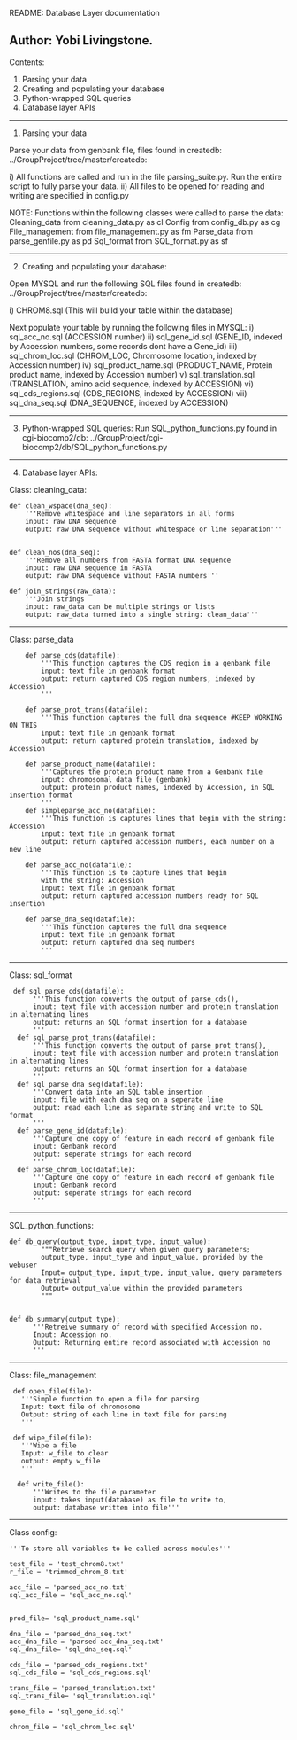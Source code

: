 
README: Database Layer documentation

Author: Yobi Livingstone.
---------------------------------------------------------------------------------------------------------------

Contents: 

1. Parsing your data
2. Creating and populating your database 
3. Python-wrapped SQL queries
4. Database layer APIs
 
----------------------------------------------------------------------------------------------------------------
 
1) Parsing your data

Parse your data from genbank file, files found in createdb: ../GroupProject/tree/master/createdb:

i) All functions are called and run in the file parsing_suite.py. Run the entire script to fully parse your data.
ii) All files to be opened for reading and writing are specified in config.py
 
NOTE: Functions within the following classes were called to parse the data:
Cleaning_data from cleaning_data.py as cl
Config from config_db.py as cg
File_management from file_management.py as fm
Parse_data from parse_genfile.py as pd
Sql_format from SQL_format.py as sf
 
----------------------------------------------------------------------------------------------------------------
 
2) Creating and populating your database:

Open MYSQL and run the following SQL files found in createdb: ../GroupProject/tree/master/createdb:

i) CHROM8.sql (This will build your table within the database)

Next populate your table by running the following files in MYSQL:
i) sql_acc_no.sql (ACCESSION number)
ii) sql_gene_id.sql (GENE_ID, indexed by Accession numbers, some records dont have a Gene_id)
iii) sql_chrom_loc.sql (CHROM_LOC, Chromosome location, indexed by Accession number)
iv) sql_product_name.sql (PRODUCT_NAME, Protein product name, indexed by Accession number)
v) sql_translation.sql (TRANSLATION, amino acid sequence, indexed by ACCESSION)
vi) sql_cds_regions.sql (CDS_REGIONS, indexed by ACCESSION)
vii) sql_dna_seq.sql (DNA_SEQUENCE, indexed by ACCESSION)

-------------------------------------------------------------------------------------------------------------

3) Python-wrapped SQL queries:
Run SQL_python_functions.py found in cgi-biocomp2/db: ../GroupProject/cgi-biocomp2/db/SQL_python_functions.py

--------------------------------------------------------------------------------------------------------------

4) Database layer APIs:

Class: cleaning_data:

    def clean_wspace(dna_seq):
        '''Remove whitespace and line separators in all forms
        input: raw DNA sequence
        output: raw DNA sequence without whitespace or line separation'''


    def clean_nos(dna_seq):
        '''Remove all numbers from FASTA format DNA sequence
        input: raw DNA sequence in FASTA
        output: raw DNA sequence without FASTA numbers'''

    def join_strings(raw_data):
        '''Join strings
        input: raw_data can be multiple strings or lists
        output: raw_data turned into a single string: clean_data'''


--------------------------------------------------------------------------------------------------------------

Class: parse_data

        def parse_cds(datafile):
            '''This function captures the CDS region in a genbank file
            input: text file in genbank format
            output: return captured CDS region numbers, indexed by Accession
            ''' 
        
        def parse_prot_trans(datafile):
            '''This function captures the full dna sequence #KEEP WORKING ON THIS
            input: text file in genbank format
            output: return captured protein translation, indexed by Accession

        def parse_product_name(datafile):
            '''Captures the protein product name from a Genbank file
            input: chromosomal data file (genbank)
            output: protein product names, indexed by Accession, in SQL insertion format
            '''
        def simpleparse_acc_no(datafile):
            '''This function is captures lines that begin with the string: Accession
            input: text file in genbank format
            output: return captured accession numbers, each number on a new line

        def parse_acc_no(datafile):
            '''This function is to capture lines that begin
            with the string: Accession
            input: text file in genbank format
            output: return captured accession numbers ready for SQL insertion

        def parse_dna_seq(datafile):
            '''This function captures the full dna sequence
            input: text file in genbank format
            output: return captured dna seq numbers
            ''' 

--------------------------------------------------------------------------------------------------------------

 
Class: sql_format

     def sql_parse_cds(datafile):
          '''This function converts the output of parse_cds(),
          input: text file with accession number and protein translation in alternating lines
          output: returns an SQL format insertion for a database
          '''
      def sql_parse_prot_trans(datafile):
          '''This function converts the output of parse_prot_trans(),
          input: text file with accession number and protein translation in alternating lines
          output: returns an SQL format insertion for a database
          '''
      def sql_parse_dna_seq(datafile):
          '''Convert data into an SQL table insertion
          input: file with each dna seq on a seperate line
          output: read each line as separate string and write to SQL format
          '''
      def parse_gene_id(datafile):
          '''Capture one copy of feature in each record of genbank file
          input: Genbank record
          output: seperate strings for each record
          '''
      def parse_chrom_loc(datafile):
          '''Capture one copy of feature in each record of genbank file
          input: Genbank record
          output: seperate strings for each record
          '''

--------------------------------------------------------------------------------------------------------------

SQL_python_functions:

    def db_query(output_type, input_type, input_value):
            """Retrieve search query when given query parameters;
            output_type, input_type and input_value, provided by the webuser
            Input= output_type, input_type, input_value, query parameters for data retrieval
            Output= output_value within the provided parameters
            """


    def db_summary(output_type):
          '''Retreive summary of record with specified Accession no.
          Input: Accession no.
          Output: Returning entire record associated with Accession no
          '''
--------------------------------------------------------------------------------------------------------------

Class: file_management

     def open_file(file):
       '''Simple function to open a file for parsing
       Input: text file of chromosome
       Output: string of each line in text file for parsing
       '''

     def wipe_file(file):
       '''Wipe a file
       Input: w_file to clear
       output: empty w_file
       '''

      def write_file():
          '''Writes to the file parameter
          input: takes input(database) as file to write to,
          output: database written into file'''

--------------------------------------------------------------------------------------------------------------

Class config:

    '''To store all variables to be called across modules'''
    
    test_file = 'test_chrom8.txt'
    r_file = 'trimmed_chrom_8.txt'

    acc_file = 'parsed_acc_no.txt'
    sql_acc_file = 'sql_acc_no.sql'


    prod_file= 'sql_product_name.sql'

    dna_file = 'parsed_dna_seq.txt'
    acc_dna_file = 'parsed acc_dna_seq.txt'
    sql_dna_file= 'sql_dna_seq.sql'

    cds_file = 'parsed_cds_regions.txt'
    sql_cds_file = 'sql_cds_regions.sql'

    trans_file = 'parsed_translation.txt'
    sql_trans_file= 'sql_translation.sql'

    gene_file = 'sql_gene_id.sql'

    chrom_file = 'sql_chrom_loc.sql'
